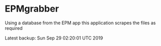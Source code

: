 # EPMgrabber
Using a database from the EPM app this application scrapes the files as required


Latest backup: Sun Sep 29 02:20:01 UTC 2019
